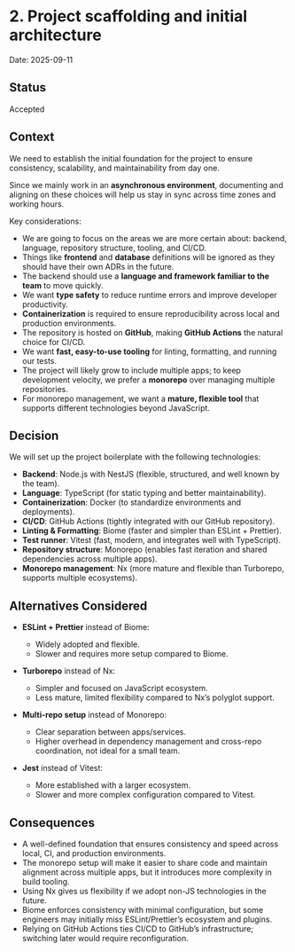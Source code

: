 # 2. Project scaffolding and initial architecture

Date: 2025-09-11  

## Status

Accepted  

## Context

We need to establish the initial foundation for the project to ensure consistency, scalability, and maintainability from day one.  

Since we mainly work in an **asynchronous environment**, documenting and aligning on these choices will help us stay in sync across time zones and working hours.  

Key considerations:  

- We are going to focus on the areas we are more certain about: backend, language, repository structure, tooling, and CI/CD.
- Things like **frontend** and **database** definitions will be ignored as they should have their own ADRs in the future.
- The backend should use a **language and framework familiar to the team** to move quickly.  
- We want **type safety** to reduce runtime errors and improve developer productivity.  
- **Containerization** is required to ensure reproducibility across local and production environments.  
- The repository is hosted on **GitHub**, making **GitHub Actions** the natural choice for CI/CD.  
- We want **fast, easy-to-use tooling** for linting, formatting, and running our tests.  
- The project will likely grow to include multiple apps; to keep development velocity, we prefer a **monorepo** over managing multiple repositories.  
- For monorepo management, we want a **mature, flexible tool** that supports different technologies beyond JavaScript.  

## Decision

We will set up the project boilerplate with the following technologies:  

- **Backend**: Node.js with NestJS (flexible, structured, and well known by the team).  
- **Language**: TypeScript (for static typing and better maintainability).  
- **Containerization**: Docker (to standardize environments and deployments).  
- **CI/CD**: GitHub Actions (tightly integrated with our GitHub repository).  
- **Linting & Formatting**: Biome (faster and simpler than ESLint + Prettier).  
- **Test runner**: Vitest (fast, modern, and integrates well with TypeScript).
- **Repository structure**: Monorepo (enables fast iteration and shared dependencies across multiple apps).  
- **Monorepo management**: Nx (more mature and flexible than Turborepo, supports multiple ecosystems).  

## Alternatives Considered

- **ESLint + Prettier** instead of Biome:  
  - Widely adopted and flexible.  
  - Slower and requires more setup compared to Biome.  

- **Turborepo** instead of Nx:  
  - Simpler and focused on JavaScript ecosystem.  
  - Less mature, limited flexibility compared to Nx’s polyglot support.  

- **Multi-repo setup** instead of Monorepo:  
  - Clear separation between apps/services.  
  - Higher overhead in dependency management and cross-repo coordination, not ideal for a small team.  

- **Jest** instead of Vitest:  
  - More established with a larger ecosystem.  
  - Slower and more complex configuration compared to Vitest.

## Consequences

- A well-defined foundation that ensures consistency and speed across local, CI, and production environments.  
- The monorepo setup will make it easier to share code and maintain alignment across multiple apps, but it introduces more complexity in build tooling.  
- Using Nx gives us flexibility if we adopt non-JS technologies in the future.  
- Biome enforces consistency with minimal configuration, but some engineers may initially miss ESLint/Prettier’s ecosystem and plugins.  
- Relying on GitHub Actions ties CI/CD to GitHub’s infrastructure; switching later would require reconfiguration.  
